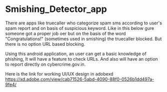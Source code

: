 # Smishing_Detector_app
There are apps like truecaller who categorize spam sms according to user's spam report and
on basis of suspicious keyword. Like in this below gure someone got a proper job oer
but on the basis of the word "Congratulations!" (sometimes used in smishing) the truecaller
blocked. But there is no option URL based blocking.

Using this android application, an user can get a basic knowledge of phishing, It will have a feature to check URLs. And also will have an option to report directly on cybercrime.gov.in.

Here is the link for working UI/UX design in adobexd 
https://xd.adobe.com/view/cab71526-5abd-4090-88f0-0526b1dd497a-9fe4/
